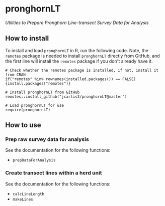 # pronghornLT
*Utilities to Prepare Pronghorn Line-transect Survey Data for Analysis*

## How to install
To install and load `pronghornLT` in R, run the following code.  Note, the 
`remotes` package is needed to install `pronghornLT` directly from GitHub, and 
the first line will install the `remotes` package if you don't already have it.

```
# Check whether the remotes package is installed, if not, install it from CRAN
if("remotes" %in% rownames(installed.packages()) == FALSE) {install.packages("remotes")}

# Install pronghornLT from GitHub
remotes::install_github("jcarlis3/pronghornLT@master")

# Load pronghornLT for use
require(pronghornLT)
```

## How to use

### Prep raw survey data for analysis
See the documentation for the following functions:

- `prepDataForAnalysis`

### Create transect lines within a herd unit
See the documentation for the following functions:

- `calcLineLength`
- `makeLines`
